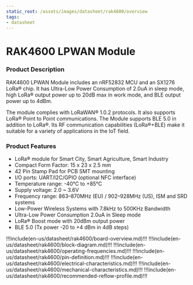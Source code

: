 ```yaml
---
static_root: /assets/images/datasheet/rak4600/overview
tags:
- datasheet
---
```


# RAK4600 LPWAN Module

<rk-img
  :src="`${$frontmatter.static_root}/yb23mhfij8dwh5muoavk.png`"
  width="70%"
  figure-number="1"
  caption="RAK4600 LPWAN Module"
/>

### Product Description

RAK4600 LPWAN Module includes an nRF52832 MCU and an SX1276 LoRa® chip. It has Ultra-Low Power Consumption of 2.0uA in sleep mode, high LoRa® output power up to 20dB max in work mode, and BLE output power up to 4dBm.

The module complies with LoRaWAN® 1.0.2 protocols. It also supports LoRa® Point to Point communications. The Module supports BLE 5.0 in addition to LoRa®. Its RF communication capabilities (LoRa®+BLE) make it suitable for a variety of applications in the IoT field.

### Product Features

- LoRa® module for Smart City, Smart Agriculture, Smart Industry
- Compact Form Factor: 15 x 23 x 2.5 mm
- 42 Pin Stamp Pad for PCB SMT mounting
- I/O ports: UART/I2C/GPIO (optional NFC interface)
- Temperature range: -40°C to +85°C
- Supply voltage: 2.0 ~ 3.6V
- Frequency range: 863–870MHz (EU) / 902–928MHz (US), ISM and SRD systems
- Low-Power Wireless Systems with 7.8kHz to 500KHz Bandwidth
- Ultra-Low Power Consumption 2.0uA in Sleep mode
- LoRa® Boost mode with 20dBm output power
- BLE 5.0 (Tx power -20 to +4 dBm in 4dB steps)

!!!include(en-us/datasheet/rak4600/board-overview.md)!!!
!!!include(en-us/datasheet/rak4600/block-diagram.md)!!!
!!!include(en-us/datasheet/rak4600/operating-frequencies.md)!!!
!!!include(en-us/datasheet/rak4600/pin-definition.md)!!!
!!!include(en-us/datasheet/rak4600/electrical-characteristics.md)!!!
!!!include(en-us/datasheet/rak4600/mechanical-characteristics.md)!!!
!!!include(en-us/datasheet/rak4600/recommended-reflow-profile.md)!!!